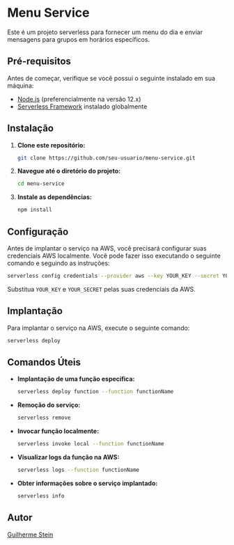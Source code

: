 # Menu Service

Este é um projeto serverless para fornecer um menu do dia e enviar mensagens para grupos em horários específicos.

## Pré-requisitos

Antes de começar, verifique se você possui o seguinte instalado em sua máquina:

- [Node.js](https://nodejs.org/) (preferencialmente na versão 12.x)
- [Serverless Framework](https://www.serverless.com/framework/docs/getting-started/) instalado globalmente

## Instalação

1. **Clone este repositório:**

   ```bash
   git clone https://github.com/seu-usuario/menu-service.git
   ```

2. **Navegue até o diretório do projeto:**

   ```bash
   cd menu-service
   ```

3. **Instale as dependências:**

   ```bash
   npm install
   ```

## Configuração

Antes de implantar o serviço na AWS, você precisará configurar suas credenciais AWS localmente. Você pode fazer isso executando o seguinte comando e seguindo as instruções:

```bash
serverless config credentials --provider aws --key YOUR_KEY --secret YOUR_SECRET
```

Substitua `YOUR_KEY` e `YOUR_SECRET` pelas suas credenciais da AWS.

## Implantação

Para implantar o serviço na AWS, execute o seguinte comando:

```bash
serverless deploy
```

## Comandos Úteis

- **Implantação de uma função específica:**

  ```bash
  serverless deploy function --function functionName
  ```

- **Remoção do serviço:**

  ```bash
  serverless remove
  ```

- **Invocar função localmente:**

  ```bash
  serverless invoke local --function functionName
  ```

- **Visualizar logs da função na AWS:**

  ```bash
  serverless logs --function functionName
  ```

- **Obter informações sobre o serviço implantado:**

  ```bash
  serverless info
  ```

## Autor

[Guilherme Stein](mailto:guilherme.steink@gmail.com)
